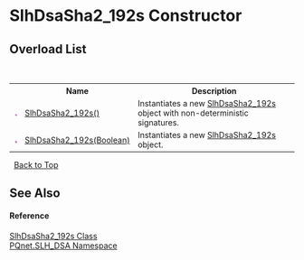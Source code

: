 # SlhDsaSha2_192s Constructor 
 


## Overload List
&nbsp;<table><tr><th></th><th>Name</th><th>Description</th></tr><tr><td>![Public method](media/pubmethod.gif "Public method")</td><td><a href="7d72256c-69f9-b69b-bae2-c6f0fdf1f4cc.md">SlhDsaSha2_192s()</a></td><td>
Instantiates a new <a href="443b6fcb-8ce4-d6d7-c554-d9d61793311f.md">SlhDsaSha2_192s</a> object with non-deterministic signatures.</td></tr><tr><td>![Public method](media/pubmethod.gif "Public method")</td><td><a href="bda8a3f8-6722-842b-5676-31bd6a345e15.md">SlhDsaSha2_192s(Boolean)</a></td><td>
Instantiates a new <a href="443b6fcb-8ce4-d6d7-c554-d9d61793311f.md">SlhDsaSha2_192s</a> object.</td></tr></table>&nbsp;
<a href="#slhdsasha2_192s-constructor">Back to Top</a>

## See Also


#### Reference
<a href="443b6fcb-8ce4-d6d7-c554-d9d61793311f.md">SlhDsaSha2_192s Class</a><br /><a href="5a51e981-67fd-0177-2098-034d6071509d.md">PQnet.SLH_DSA Namespace</a><br />
